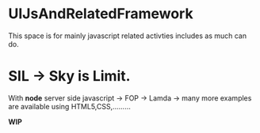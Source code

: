 # UIJsAndRelatedFramework

This space is for mainly javascript related activties includes as much can do.
# SIL -> Sky is Limit.

With **node** server side javascript -> FOP -> Lamda ->  many more examples are available using HTML5,CSS,.........


**WIP**
